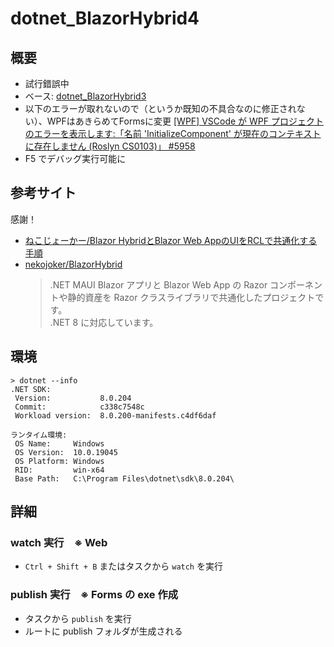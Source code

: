 # dotnet_BlazorHybrid4

## 概要
* 試行錯誤中
* ベース: [dotnet_BlazorHybrid3](https://github.com/Tobotobo/dotnet_BlazorHybrid3)
* 以下のエラーが取れないので（というか既知の不具合なのに修正されない）、WPFはあきらめてFormsに変更
  [[WPF] VSCode が WPF プロジェクトのエラーを表示します:「名前 'InitializeComponent' が現在のコンテキストに存在しません (Roslyn CS0103)」 #5958](https://github.com/dotnet/vscode-csharp/issues/5958)
* F5 でデバッグ実行可能に

## 参考サイト
感謝！
* [ねこじょーかー/Blazor HybridとBlazor Web AppのUIをRCLで共通化する手順](https://blazor-master.com/blazor-hybrid-maui-rcl/)
* [nekojoker/BlazorHybrid](https://github.com/nekojoker/BlazorHybrid)
    > .NET MAUI Blazor アプリと Blazor Web App の Razor コンポーネントや静的資産を Razor クラスライブラリで共通化したプロジェクトです。  
    > .NET 8 に対応しています。

## 環境
```
> dotnet --info   
.NET SDK:
 Version:           8.0.204   
 Commit:            c338c7548c
 Workload version:  8.0.200-manifests.c4df6daf

ランタイム環境:
 OS Name:     Windows
 OS Version:  10.0.19045
 OS Platform: Windows
 RID:         win-x64
 Base Path:   C:\Program Files\dotnet\sdk\8.0.204\
```

## 詳細

### watch 実行　※ Web
* `Ctrl + Shift + B` またはタスクから `watch` を実行

### publish 実行　※ Forms の exe 作成
* タスクから `publish` を実行
* ルートに publish フォルダが生成される